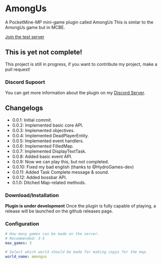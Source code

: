 # AmongUs

A PocketMine-MP mini-game plugin called AmongUs
This is simlar to the AmongUs game but in MCBE.

<a href="minecraft:?addExternalServer=AmongUs|test.alvin0319.ml:25578">Join the test server</a>

## This is yet not complete!

This project is still in progress, if you want to contribute my project, make a pull request!

### Discord Supoort 

You can get more information about the plugin on my [Discord Server](https://discord.gg/Py2vSwg3B3).

## Changelogs

- 0.0.1: Initial commit.
- 0.0.2: Implemented basic core API.
- 0.0.3: Implemented objectives.
- 0.0.4: Implemented DeadPlayerEntity.
- 0.0.5: Implemented event handlers.
- 0.0.6: Implemented FilledMap.
- 0.0.7: Implemented DisplayTextTask.
- 0.0.8: Added basic event API.
- 0.0.9: Now we can play this, but not completed.
- 0.0.10: Fixed my bad english (thanks to @HydroGames-dev)
- 0.0.11: Added Task Complete message & sound.
- 0.0.12: Added bossbar API.
- 0.1.0: Ditched Map-related methods.

### Download/Installation

**Plugin is under development**
Once the plugin is fully capable of playing, a release will be launched on the github releases page.

### Configuration

```yaml
# How many games can be made on the server.
# Recommended: 3-5
max_games: 3

# Select which world should be made for making copys for the map.
world_name: amongus

